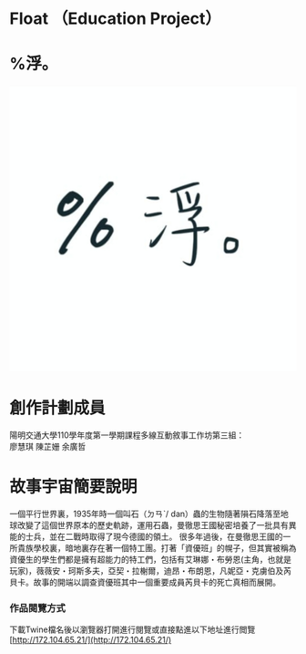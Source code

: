 # Float （Education Project）
# %浮。 
<img src="logo.jpg"/>

# 創作計劃成員
陽明交通大學110學年度第一學期課程多線互動敘事工作坊第三組：  
廖慧琪 陳芷姗 余廣哲

# 故事宇宙簡要說明
一個平行世界裏，1935年時一個叫石（ㄉㄢˋ/ dan）蟲的生物隨著隕石降落至地球改變了這個世界原本的歷史軌跡，運用石蟲，曼徹思王國秘密培養了一批具有異能的士兵，並在二戰時取得了現今德國的領土。 很多年過後，在曼徹思王國的一所貴族學校裏，暗地裏存在著一個特工團。打著「資優班」的幌子，但其實被稱為資優生的學生們都是擁有超能力的特工們，包括有艾琳娜・布勞恩(主角，也就是玩家)，薇薇安・珂斯多夫，亞契・拉榭爾，迪昂・布朗恩，凡妮亞・克虜伯及芮貝卡。故事的開端以調查資優班其中一個重要成員芮貝卡的死亡真相而展開。

### 作品閱覽方式
下載Twine檔名後以瀏覽器打開進行閱覽或直接點進以下地址進行閲覽  
[http://172.104.65.21/](http://172.104.65.21/)
